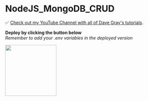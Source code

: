 # NodeJS_MongoDB_CRUD  

✅ [Check out my YouTube Channel with all of Dave Gray's tutorials](https://www.youtube.com/DaveGrayTeachesCode).

**Deploy by clicking the button below**  
_Remember to add your .env variables in the deployed version_

[<img src="https://cdn.gomix.com/2bdfb3f8-05ef-4035-a06e-2043962a3a13%2Fremix-button.svg" width="163px" />](https://glitch.com/edit/#!/import/github/keunbai/NodeJS_MongoDB_CRUD)
